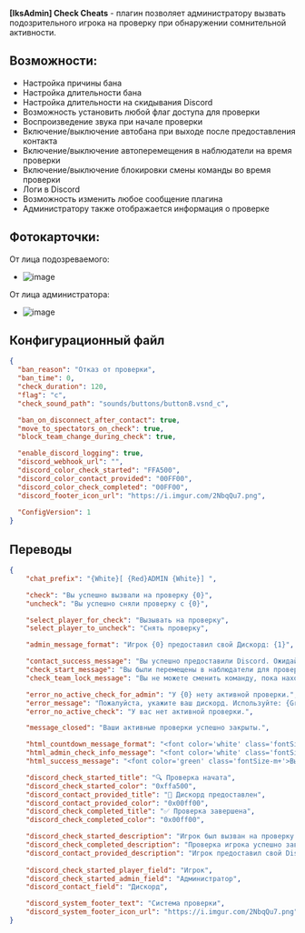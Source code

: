 **[IksAdmin] Check Cheats** - плагин позволяет администратору вызвать подозрительного игрока на проверку при обнаружении сомнительной активности.

## Возможности:
- Настройка причины бана
- Настройка длительности бана 
- Настройка длительности на скидывания Discord
- Возможность установить любой флаг доступа для проверки
- Воспроизведение звука при начале проверки
- Включение/выключение автобана при выходе после предоставления контакта
- Включение/выключение автоперемещения в наблюдатели на время проверки
- Включение/выключение блокировки смены команды во время проверки
- Логи в Discord
- Возможность изменить любое сообщение плагина
- Администратору также отображается информация о проверке

## Фотокарточки:
От лица подозреваемого:
- ![image](https://github.com/user-attachments/assets/3206eb55-d98e-43a4-8534-2ed542ff226a)

От лица администратора:
- ![image](https://github.com/user-attachments/assets/047ef07d-2808-4fbf-b5c7-0c2038369859)

## Конфигурационный файл
```json
{
  "ban_reason": "Отказ от проверки", 
  "ban_time": 0,
  "check_duration": 120,
  "flag": "c",
  "check_sound_path": "sounds/buttons/button8.vsnd_c",

  "ban_on_disconnect_after_contact": true,
  "move_to_spectators_on_check": true,
  "block_team_change_during_check": true,

  "enable_discord_logging": true,
  "discord_webhook_url": "",
  "discord_color_check_started": "FFA500",
  "discord_color_contact_provided": "00FF00",
  "discord_color_check_completed": "00FF00",
  "discord_footer_icon_url": "https://i.imgur.com/2NbqQu7.png",
  
  "ConfigVersion": 1
}
```

## Переводы
```json
{
    "chat_prefix": "{White}[ {Red}ADMIN {White}] ",

    "check": "Вы успешно вызвали на проверку {0}",
    "uncheck": "Вы успешно сняли проверку с {0}",

    "select_player_for_check": "Вызывать на проверку",
    "select_player_to_uncheck": "Снять проверку",

    "admin_message_format": "Игрок {0} предоставил свой Дискорд: {1}",

    "contact_success_message": "Вы успешно предоставили Discord. Ожидайте, администратор скоро отправит вам запрос в Discord.",
    "check_start_message": "Вы были перемещены в наблюдатели для проверки",
    "check_team_lock_message": "Вы не можете сменить команду, пока находитесь на проверке",

    "error_no_active_check_for_admin": "У {0} нету активной проверки.",
    "error_message": "Пожалуйста, укажите ваш дискорд. Используйте: {Green}!contact ваш_дискорд",    
    "error_no_active_check": "У вас нет активной проверки.",

    "message_closed": "Ваши активные проверки успешно закрыты.",

    "html_countdown_message_format": "<font color='white' class='fontSize-m+'>Вы были вызваны на проверку. Оставшееся время: <font color='red'>{0} сек.</font> Отправьте свой <font color='#5865F2'>Discord</font> через команду: <font color='yellow'>!contact ваш_дискорд</font></font>",
    "html_admin_check_info_message": "<font color='white' class='fontSize-m'>Проверка игрока:</font><br><font color='red' class='fontSize-m'>{0}</font><br><font color='white' class='fontSize-m'>Оставшееся время: <font color='yellow' class='fontSize-l'>{1} сек.</font></font><br><font color='gray' class='fontSize-s'>Для скрытия сообщения напишите !close</font>",
    "html_success_message": "<font color='green' class='fontSize-m+'>Вы успешно прошли проверку.</font>",

    "discord_check_started_title": "🔍 Проверка начата",
    "discord_check_started_color": "0xffa500",
    "discord_contact_provided_title": "📱 Дискорд предоставлен",
    "discord_contact_provided_color": "0x00ff00",
    "discord_check_completed_title": "✅ Проверка завершена",
    "discord_check_completed_color": "0x00ff00",    

    "discord_check_started_description": "Игрок был вызван на проверку.",
    "discord_check_completed_description": "Проверка игрока успешно завершена.",
    "discord_contact_provided_description": "Игрок предоставил свой Discord контакт.",
    
    "discord_check_started_player_field": "Игрок",
    "discord_check_started_admin_field": "Администратор",
    "discord_contact_field": "Дискорд",

    "discord_system_footer_text": "Система проверки",
    "discord_system_footer_icon_url": "https://i.imgur.com/2NbqQu7.png"
}
```
